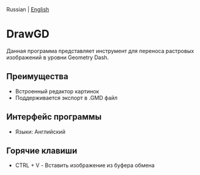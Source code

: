 Russian | [English](https://github.com/VioLATor01/DrawGD/blob/main/README_EN.md)

# DrawGD
Данная программа представляет инструмент для переноса растровых изображений в уровни Geometry Dash.

## Преимущества
- Встроенный редактор картинок
- Поддерживается экспорт в .GMD файл

## Интерфейс программы
- Языки: Английский

## Горячие клавиши
- CTRL + V - Вставить изображение из буфера обмена

